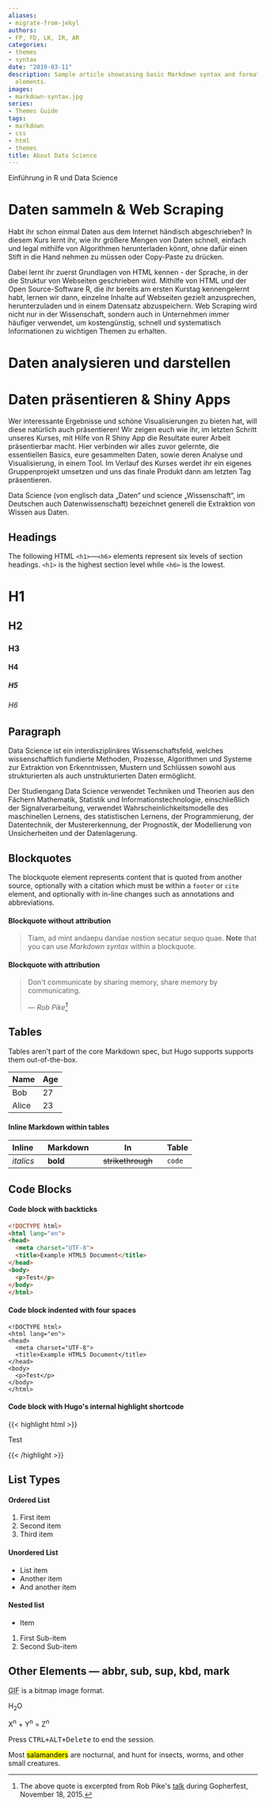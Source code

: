 ```yaml
---
aliases:
- migrate-from-jekyl
authors:
- FP, FD, LK, IR, AR
categories:
- themes
- syntax
date: "2019-03-11"
description: Sample article showcasing basic Markdown syntax and formatting for HTML
  elements.
images:
- markdown-syntax.jpg
series:
- Themes Guide
tags:
- markdown
- css
- html
- themes
title: About Data Science
---
```


Einführung in R und Data Science


# Daten sammeln & Web Scraping 

Habt ihr schon einmal Daten aus dem Internet händisch abgeschrieben? In diesem Kurs lernt ihr, wie ihr größere Mengen von Daten schnell, einfach und legal mithilfe von Algorithmen herunterladen könnt, ohne dafür einen Stift in die Hand nehmen zu müssen oder Copy-Paste zu drücken. 

<!--more-->
Dabei lernt ihr zuerst Grundlagen von HTML kennen - der Sprache, in der die Struktur von Webseiten geschrieben wird. Mithilfe von HTML und der Open Source-Software R, die ihr bereits am ersten Kurstag kennengelernt habt, lernen wir dann, einzelne Inhalte auf Webseiten gezielt anzusprechen, herunterzuladen und in einem Datensatz abzuspeichern. 
Web Scraping wird nicht nur in der Wissenschaft, sondern auch in Unternehmen immer häufiger verwendet, um kostengünstig, schnell und systematisch Informationen zu wichtigen Themen zu erhalten.


# Daten analysieren und darstellen


# Daten präsentieren & Shiny Apps

Wer interessante Ergebnisse und schöne Visualisierungen zu bieten hat, will diese natürlich auch präsentieren! Wir zeigen euch wie ihr, im letzten Schritt unseres Kurses, mit Hilfe von R Shiny App die Resultate eurer Arbeit präsentierbar macht. Hier verbinden wir alles zuvor gelernte, die essentiellen Basics, eure gesammelten Daten, sowie deren Analyse und Visualisierung, in einem Tool. Im Verlauf des Kurses werdet ihr ein eigenes Gruppenprojekt umsetzen und uns das finale Produkt dann am letzten Tag präsentieren. 







Data Science (von englisch data „Daten“ und science „Wissenschaft“, im Deutschen auch Datenwissenschaft) bezeichnet generell die Extraktion von Wissen aus Daten.
<!--more-->

## Headings

The following HTML `<h1>`—`<h6>` elements represent six levels of section headings. `<h1>` is the highest section level while `<h6>` is the lowest.

# H1
## H2
### H3
#### H4
##### H5
###### H6

## Paragraph

Data Science ist ein interdisziplinäres Wissenschaftsfeld, welches wissenschaftlich fundierte Methoden, Prozesse, Algorithmen und Systeme zur Extraktion von Erkenntnissen, Mustern und Schlüssen sowohl aus strukturierten als auch unstrukturierten Daten ermöglicht.

Der Studiengang Data Science verwendet Techniken und Theorien aus den Fächern Mathematik, Statistik und Informationstechnologie, einschließlich der Signalverarbeitung, verwendet Wahrscheinlichkeitsmodelle des maschinellen Lernens, des statistischen Lernens, der Programmierung, der Datentechnik, der Mustererkennung, der Prognostik, der Modellierung von Unsicherheiten und der Datenlagerung.


## Blockquotes

The blockquote element represents content that is quoted from another source, optionally with a citation which must be within a `footer` or `cite` element, and optionally with in-line changes such as annotations and abbreviations.

#### Blockquote without attribution

> Tiam, ad mint andaepu dandae nostion secatur sequo quae.
> **Note** that you can use *Markdown syntax* within a blockquote.

#### Blockquote with attribution

> Don't communicate by sharing memory, share memory by communicating.</p>
> — <cite>Rob Pike[^1]</cite>


[^1]: The above quote is excerpted from Rob Pike's [talk](https://www.youtube.com/watch?v=PAAkCSZUG1c) during Gopherfest, November 18, 2015.

## Tables

Tables aren't part of the core Markdown spec, but Hugo supports supports them out-of-the-box.

   Name | Age
--------|------
    Bob | 27
  Alice | 23

#### Inline Markdown within tables

| Inline&nbsp;&nbsp;&nbsp;     | Markdown&nbsp;&nbsp;&nbsp;  | In&nbsp;&nbsp;&nbsp;                | Table      |
| ---------- | --------- | ----------------- | ---------- |
| *italics*  | **bold**  | ~~strikethrough~~&nbsp;&nbsp;&nbsp; | `code`     |

## Code Blocks

#### Code block with backticks

```html
<!DOCTYPE html>
<html lang="en">
<head>
  <meta charset="UTF-8">
  <title>Example HTML5 Document</title>
</head>
<body>
  <p>Test</p>
</body>
</html>
```
#### Code block indented with four spaces

    <!DOCTYPE html>
    <html lang="en">
    <head>
      <meta charset="UTF-8">
      <title>Example HTML5 Document</title>
    </head>
    <body>
      <p>Test</p>
    </body>
    </html>

#### Code block with Hugo's internal highlight shortcode
{{< highlight html >}}
<!DOCTYPE html>
<html lang="en">
<head>
  <meta charset="UTF-8">
  <title>Example HTML5 Document</title>
</head>
<body>
  <p>Test</p>
</body>
</html>
{{< /highlight >}}

## List Types

#### Ordered List

1. First item
2. Second item
3. Third item

#### Unordered List

* List item
* Another item
* And another item

#### Nested list

* Item
1. First Sub-item
2. Second Sub-item

## Other Elements — abbr, sub, sup, kbd, mark

<abbr title="Graphics Interchange Format">GIF</abbr> is a bitmap image format.

H<sub>2</sub>O

X<sup>n</sup> + Y<sup>n</sup> = Z<sup>n</sup>

Press <kbd><kbd>CTRL</kbd>+<kbd>ALT</kbd>+<kbd>Delete</kbd></kbd> to end the session.

Most <mark>salamanders</mark> are nocturnal, and hunt for insects, worms, and other small creatures.

